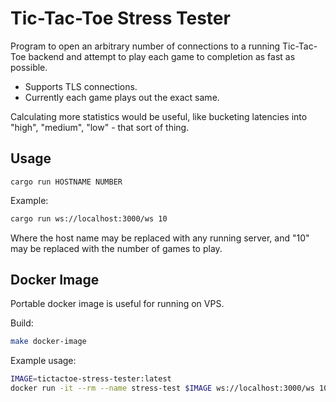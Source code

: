 # Tic-Tac-Toe Stress Tester

Program to open an arbitrary number of connections to a running
Tic-Tac-Toe backend and attempt to play each game to completion
as fast as possible.

* Supports TLS connections.
* Currently each game plays out the exact same.

Calculating more statistics would be useful, like bucketing
latencies into "high", "medium", "low" - that sort of thing.

## Usage

`cargo run HOSTNAME NUMBER`

Example:

```sh
cargo run ws://localhost:3000/ws 10
```

Where the host name may be replaced with any running server,
and "10" may be replaced with the number of games to play.

## Docker Image

Portable docker image is useful for running on VPS.

Build:

```sh
make docker-image
```

Example usage:

```sh
IMAGE=tictactoe-stress-tester:latest
docker run -it --rm --name stress-test $IMAGE ws://localhost:3000/ws 100
```
